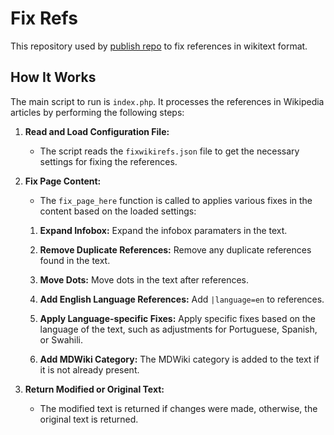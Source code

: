 # Fix Refs

This repository used by [publish repo](https://github.com/Mdwiki-TD/publish) to fix references in wikitext format.

## How It Works

The main script to run is `index.php`. It processes the references in Wikipedia articles by performing the following steps:

1. **Read and Load Configuration File:**
   - The script reads the `fixwikirefs.json` file to get the necessary settings for fixing the references.

2. **Fix Page Content:**
   - The `fix_page_here` function is called to applies various fixes in the content based on the loaded settings:

   1. **Expand Infobox:** Expand the infobox paramaters in the text.

   2. **Remove Duplicate References:** Remove any duplicate references found in the text.

   3. **Move Dots:** Move dots in the text after references.

   4. **Add English Language References:** Add `|language=en` to references.

   5. **Apply Language-specific Fixes:** Apply specific fixes based on the language of the text, such as adjustments for Portuguese, Spanish, or Swahili.

   6. **Add MDWiki Category:** The MDWiki category is added to the text if it is not already present.

3. **Return Modified or Original Text:**
   - The modified text is returned if changes were made, otherwise, the original text is returned.

